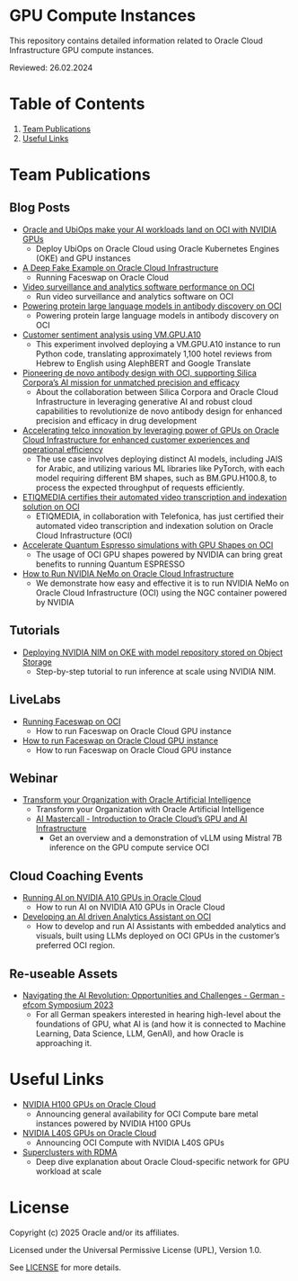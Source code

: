 # GPU Compute Instances

This repository contains detailed information related to Oracle Cloud Infrastructure GPU compute instances.

Reviewed: 26.02.2024

# Table of Contents

1. [Team Publications](#team-publications)
2. [Useful Links](#useful-links)

# Team Publications

## Blog Posts

- [Oracle and UbiOps make your AI workloads land on OCI with NVIDIA GPUs](https://blogs.oracle.com/cloud-infrastructure/post/ubiops-ai-workloads-on-oci)
    - Deploy UbiOps on Oracle Cloud using Oracle Kubernetes Engines (OKE) and GPU instances
- [A Deep Fake Example on Oracle Cloud Infrastructure](https://blogs.oracle.com/cloud-infrastructure/post/a-deepfake-example-on-oracle-cloud-infrastructure)
    - Running Faceswap on Oracle Cloud
 - [Video surveillance and analytics software performance on OCI](https://blogs.oracle.com/cloud-infrastructure/post/video-surveillance-analytics-performance-oci)
    - Run video surveillance and analytics software on OCI
- [Powering protein large language models in antibody discovery on OCI](https://blogs.oracle.com/cloud-infrastructure/post/powering-protein-llms-antibody-discovery-oci)
    - Powering protein large language models in antibody discovery on OCI
 - [Customer sentiment analysis using VM.GPU.A10](https://blogs.oracle.com/cloud-infrastructure/post/oci-ai-language-nonenglish-language-use-case)
    - This experiment involved deploying a VM.GPU.A10 instance to run Python code, translating approximately 1,100 hotel reviews from Hebrew to English using AlephBERT and Google Translate
 - [Pioneering de novo antibody design with OCI, supporting Silica Corpora’s AI mission for unmatched precision and efficacy](https://blogs.oracle.com/cloud-infrastructure/post/de-novo-antibody-design-oci-silica-corpora)
    - About the collaboration between Silica Corpora and Oracle Cloud Infrastructure in leveraging generative AI and robust cloud capabilities to revolutionize de novo antibody design for enhanced precision and efficacy in drug development
- [Accelerating telco innovation by leveraging power of GPUs on Oracle Cloud Infrastructure for enhanced customer experiences and operational efficiency](https://blogs.oracle.com/cloud-infrastructure/post/telco-innovation-gpus-oci-operational-efficiency)
    - The use case involves deploying distinct AI models, including JAIS for Arabic, and utilizing various ML libraries like PyTorch, with each model requiring different BM shapes, such as BM.GPU.H100.8, to process the expected throughput of requests efficiently.
- [ETIQMEDIA certifies their automated video transcription and indexation solution on OCI](https://blogs.oracle.com/cloud-infrastructure/post/etiqmedia-video-transcription-indexation-oci)
    - ETIQMEDIA, in collaboration with Telefonica, has just certified their automated video transcription and indexation solution on Oracle Cloud Infrastructure (OCI)
- [Accelerate Quantum Espresso simulations with GPU Shapes on OCI](https://blogs.oracle.com/cloud-infrastructure/post/accelerate-quantum-espresso-simulation-oci-gpu)
    - The usage of OCI GPU shapes powered by NVIDIA can bring great benefits to running Quantum ESPRESSO
- [How to Run NVIDIA NeMo on Oracle Cloud Infrastructure](https://blogs.oracle.com/cloud-infrastructure/post/run-nvidia-nemo-oci)
    - We demonstrate how easy and effective it is to run NVIDIA NeMo on Oracle Cloud Infrastructure (OCI) using the NGC container powered by NVIDIA

## Tutorials

- [Deploying NVIDIA NIM on OKE with model repository stored on Object Storage](https://docs.oracle.com/en/learn/deploy-nvidia-nim-on-oke/)
    - Step-by-step tutorial to run inference at scale using NVIDIA NIM.

## LiveLabs

- [Running Faceswap on OCI](https://apexapps.oracle.com/pls/apex/r/dbpm/livelabs/view-workshop?wid=798&session=4731494759204)
    - How to run Faceswap on Oracle Cloud GPU instance
- [How to run Faceswap on Oracle Cloud GPU instance](https://apexapps.oracle.com/pls/apex/r/dbpm/livelabs/view-workshop?wid=798&session=4731494759204)
    - How to run Faceswap on Oracle Cloud GPU instance

## Webinar

- [Transform your Organization with Oracle Artificial Intelligence](https://videohub.oracle.com/media/Transform+your+Organization+with+Oracle+Artificial+Intelligence/1_8rhx6ua9)
    - Transform your Organization with Oracle Artificial Intelligence
  - [AI Mastercall - Introduction to Oracle Cloud’s GPU and AI Infrastructure ](https://videohub.oracle.com/media/Introduction+to+Oracle+Cloud%E2%80%99s+GPU+and+AI+Infrastructure/1_bx8g4wnl)
    - Get an overview and a demonstration of vLLM using Mistral 7B inference on the GPU compute service OCI

## Cloud Coaching Events

- [Running AI on NVIDIA A10 GPUs in Oracle Cloud](https://www.youtube.com/watch?v=auvNHWoblIA)
    - How to run AI on NVIDIA A10 GPUs in Oracle Cloud
- [Developing an AI driven Analytics Assistant on OCI](https://www.youtube.com/watch?v=jMhwDiD1Kiw)
    - How to develop and run AI Assistants with embedded analytics and visuals, built using LLMs deployed on OCI GPUs in the customer’s preferred OCI region. 

## Re-useable Assets

- [Navigating the AI Revolution: Opportunities and Challenges - German - efcom Symposium 2023](https://www.youtube.com/watch?v=r_ZG2sUzhqo)
    - For all German speakers interested in hearing high-level about the foundations of GPU, what AI is (and how it is connected to Machine Learning, Data Science, LLM, GenAI), and how Oracle is approaching it.

# Useful Links

- [NVIDIA H100 GPUs on Oracle Cloud](https://blogs.oracle.com/cloud-infrastructure/post/general-availability-oci-compute-nvidia-h100)
    - Announcing general availability for OCI Compute bare metal instances powered by NVIDIA H100 GPUs
- [NVIDIA L40S GPUs on Oracle Cloud](https://blogs.oracle.com/cloud-infrastructure/post/announcing-oci-compute-nvidia-l40s-gpus)
    - Announcing OCI Compute with NVIDIA L40S GPUs
- [Superclusters with RDMA](https://blogs.oracle.com/cloud-infrastructure/post/superclusters-rdma-high-performance)
    - Deep dive explanation about Oracle Cloud-specific network for GPU workload at scale

# License

Copyright (c) 2025 Oracle and/or its affiliates.

Licensed under the Universal Permissive License (UPL), Version 1.0.

See [LICENSE](https://github.com/oracle-devrel/technology-engineering/blob/main/LICENSE) for more details.
